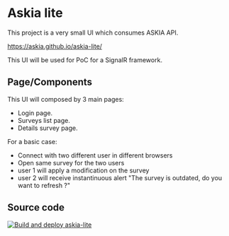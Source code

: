 # Askia lite

This project is a very small UI which consumes ASKIA API.

https://askia.github.io/askia-lite/

This UI will be used for PoC for a SignalR framework.

## Page/Components

This UI will composed by 3 main pages:
- Login page.
- Surveys list page.
- Details survey page.

For a basic case:
- Connect with two different user in different browsers
- Open same survey for the two users
- user 1 will apply a modification on the survey
- user 2 will receive instantinuous alert "The survey is outdated, do you want to refresh ?"


## Source code


[![Build and deploy askia-lite](https://github.com/Askia/askia-lite/actions/workflows/main_askia-lite.yml/badge.svg)](https://github.com/Askia/askia-lite/actions/workflows/main_askia-lite.yml)
